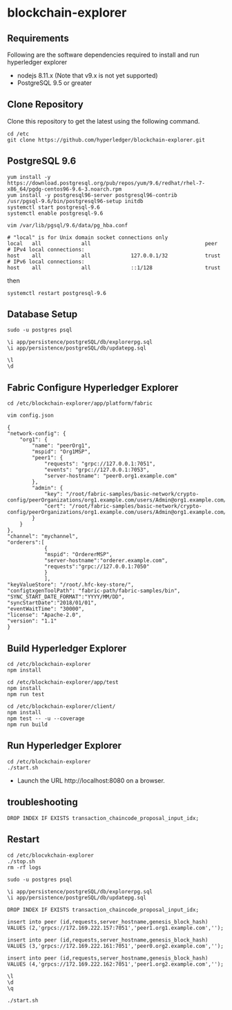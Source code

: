 # blockchain-explorer

## Requirements

Following are the software dependencies required to install and run hyperledger explorer
* nodejs 8.11.x (Note that v9.x is not yet supported)
* PostgreSQL 9.5 or greater

## Clone Repository

Clone this repository to get the latest using the following command.

```
cd /etc
git clone https://github.com/hyperledger/blockchain-explorer.git
```

## PostgreSQL 9.6
```
yum install -y https://download.postgresql.org/pub/repos/yum/9.6/redhat/rhel-7-x86_64/pgdg-centos96-9.6-3.noarch.rpm
yum install -y postgresql96-server postgresql96-contrib
/usr/pgsql-9.6/bin/postgresql96-setup initdb
systemctl start postgresql-9.6
systemctl enable postgresql-9.6

vim /var/lib/pgsql/9.6/data/pg_hba.conf
```

```
# "local" is for Unix domain socket connections only
local   all             all                                     peer
# IPv4 local connections:
host    all             all             127.0.0.1/32            trust
# IPv6 local connections:
host    all             all             ::1/128                 trust
```

then

```
systemctl restart postgresql-9.6
```

## Database Setup
```
sudo -u postgres psql

\i app/persistence/postgreSQL/db/explorerpg.sql
\i app/persistence/postgreSQL/db/updatepg.sql

\l
\d
```

## Fabric Configure Hyperledger Explorer
```
cd /etc/blockchain-explorer/app/platform/fabric

vim config.json
```

>
	{
	"network-config": {
		"org1": {
			"name": "peerOrg1",
			"mspid": "Org1MSP",
			"peer1": {
				"requests": "grpc://127.0.0.1:7051",
				"events": "grpc://127.0.0.1:7053",
				"server-hostname": "peer0.org1.example.com"
			},
			"admin": {
				"key": "/root/fabric-samples/basic-network/crypto-config/peerOrganizations/org1.example.com/users/Admin@org1.example.com/msp/keystore",
				"cert": "/root/fabric-samples/basic-network/crypto-config/peerOrganizations/org1.example.com/users/Admin@org1.example.com/msp/signcerts"
			}
		}
	},
	"channel": "mychannel",
	"orderers":[
				{
				"mspid": "OrdererMSP",
				"server-hostname":"orderer.example.com",
				"requests":"grpc://127.0.0.1:7050"
				}
				],
	"keyValueStore": "/root/.hfc-key-store/",
	"configtxgenToolPath": "fabric-path/fabric-samples/bin",
	"SYNC_START_DATE_FORMAT":"YYYY/MM/DD",
	"syncStartDate":"2018/01/01",
	"eventWaitTime": "30000",
	"license": "Apache-2.0",
	"version": "1.1"
	}

## Build Hyperledger Explorer
```
cd /etc/blockchain-explorer
npm install

cd /etc/blockchain-explorer/app/test
npm install
npm run test

cd /etc/blockchain-explorer/client/
npm install
npm test -- -u --coverage
npm run build
```

## Run Hyperledger Explorer
```
cd /etc/blockchain-explorer
./start.sh
```
- Launch the URL http://localhost:8080 on a browser.


## troubleshooting

```
DROP INDEX IF EXISTS transaction_chaincode_proposal_input_idx;
```


## Restart

```
cd /etc/blocvkchain-explorer
./stop.sh
rm -rf logs

sudo -u postgres psql

\i app/persistence/postgreSQL/db/explorerpg.sql
\i app/persistence/postgreSQL/db/updatepg.sql

DROP INDEX IF EXISTS transaction_chaincode_proposal_input_idx;

insert into peer (id,requests,server_hostname,genesis_block_hash) VALUES (2,'grpcs://172.169.222.157:7051','peer1.org1.example.com','');

insert into peer (id,requests,server_hostname,genesis_block_hash) VALUES (3,'grpcs://172.169.222.161:7051','peer0.org2.example.com','');

insert into peer (id,requests,server_hostname,genesis_block_hash) VALUES (4,'grpcs://172.169.222.162:7051','peer1.org2.example.com','');

\l
\d
\q

./start.sh
```
